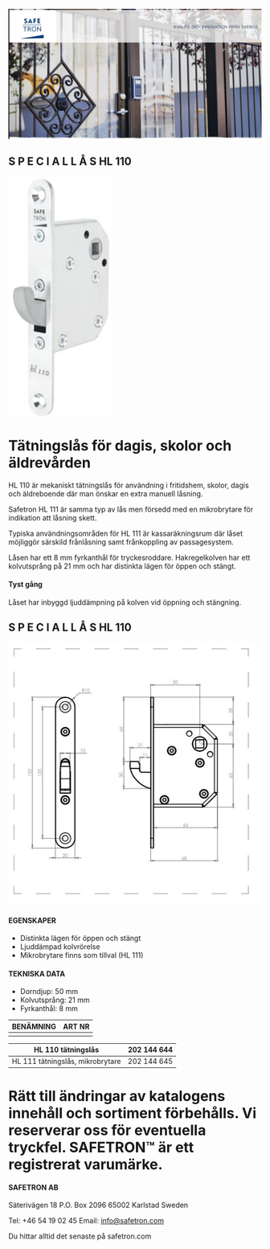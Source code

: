 ![](_page_0_Picture_0.jpeg)

## S P E C I A L L Å S HL 110

![](_page_0_Picture_2.jpeg)

# Tätningslås för dagis, skolor och äldrevården

HL 110 är mekaniskt tätningslås för användning i fritidshem, skolor, dagis och äldreboende där man önskar en extra manuell låsning.

Safetron HL 111 är samma typ av lås men försedd med en mikrobrytare för indikation att låsning skett.

Typiska användningsområden för HL 111 är kassaräkningsrum där låset möjliggör särskild frånlåsning samt frånkoppling av passagesystem.

Låsen har ett 8 mm fyrkanthål för tryckesroddare. Hakregelkolven har ett kolvutsprång på 21 mm och har distinkta lägen för öppen och stängt.

#### Tyst gång

Låset har inbyggd ljuddämpning på kolven vid öppning och stängning.

## S P E C I A L L Å S HL 110

![](_page_1_Figure_1.jpeg)

#### EGENSKAPER

- Distinkta lägen för öppen och stängt
- Ljuddämpad kolvrörelse
- Mikrobrytare finns som tillval (HL 111)

#### TEKNISKA DATA

- Dorndjup: 50 mm
- Kolvutsprång: 21 mm
- Fyrkanthål: 8 mm

| BENÄMNING | ART NR |
|-----------|--------|
|           |        |

| HL 110 tätningslås               | 202 144 644 |
|----------------------------------|-------------|
| HL 111 tätningslås, mikrobrytare | 202 144 645 |

# Rätt till ändringar av katalogens innehåll och sortiment förbehålls. Vi reserverar oss för eventuella tryckfel. SAFETRON™ är ett registrerat varumärke.

#### **SAFETRON AB**

Säterivägen 18 P.O. Box 2096 65002 Karlstad Sweden

Tel: +46 54 19 02 45 Email: info@safetron.com

Du hittar alltid det senaste på safetron.com